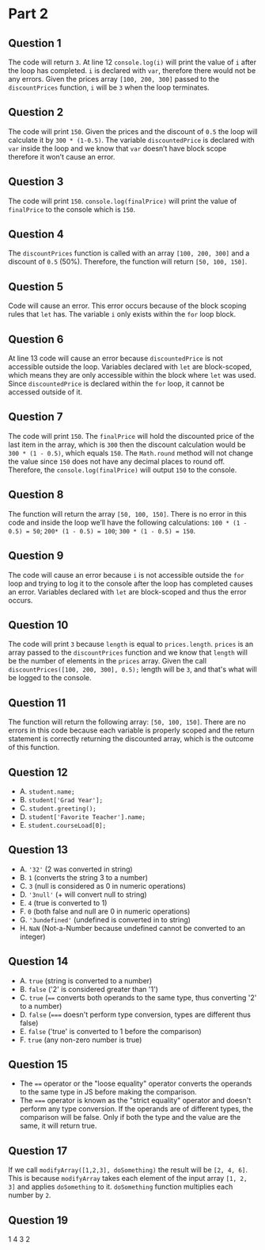 # Part 2

## Question 1
The code will return `3`. At line 12 `console.log(i)` will print the value of `i` after the loop has completed. `i` is declared with `var`, therefore there would not be any errors. Given the prices array `[100, 200, 300]` passed to the `discountPrices` function, `i` will be `3` when the loop terminates.

## Question 2
The code will print `150`. Given the prices and the discount of `0.5` the loop will calculate it by `300 * (1-0.5)`. The variable `discountedPrice` is declared with `var` inside the loop and we know that `var` doesn’t have block scope therefore it won’t cause an error.

## Question 3
The code will print `150`. `console.log(finalPrice)` will print the value of `finalPrice` to the console which is `150`.

## Question 4
The `discountPrices` function is called with an array `[100, 200, 300]` and a discount of `0.5` (50%). Therefore, the function will return `[50, 100, 150]`.

## Question 5
Code will cause an error. This error occurs because of the block scoping rules that `let` has. The variable `i` only exists within the `for` loop block.

## Question 6
At line 13 code will cause an error because `discountedPrice` is not accessible outside the loop. Variables declared with `let` are block-scoped, which means they are only accessible within the block where `let` was used. Since `discountedPrice` is declared within the `for` loop, it cannot be accessed outside of it.

## Question 7
The code will print `150`. The `finalPrice` will hold the discounted price of the last item in the array, which is `300` then the discount calculation would be `300 * (1 - 0.5)`, which equals `150`. The `Math.round` method will not change the value since `150` does not have any decimal places to round off. Therefore, the `console.log(finalPrice)` will output `150` to the console.

## Question 8
The function will return the array `[50, 100, 150]`. There is no error in this code and inside the loop we’ll have the following calculations: `100 * (1 - 0.5) = 50`; `200* (1 - 0.5) = 100`; `300 * (1 - 0.5) = 150`.

## Question 9
The code will cause an error because `i` is not accessible outside the `for` loop and trying to log it to the console after the loop has completed causes an error. Variables declared with `let` are block-scoped and thus the error occurs.

## Question 10
The code will print `3` because `length` is equal to `prices.length`. `prices` is an array passed to the `discountPrices` function and we know that `length` will be the number of elements in the `prices` array. Given the call `discountPrices([100, 200, 300], 0.5);` length will be `3`, and that's what will be logged to the console.

## Question 11
The function will return the following array: `[50, 100, 150]`. There are no errors in this code because each variable is properly scoped and the return statement is correctly returning the discounted array, which is the outcome of this function.
## Question 12
- A. `student.name;`
- B. `student['Grad Year'];`
- C. `student.greeting();`
- D. `student['Favorite Teacher'].name;`
- E. `student.courseLoad[0];`

## Question 13
- A. `'32'` (2 was converted in string)
- B. `1` (converts the string 3 to a number)
- C. `3` (null is considered as 0 in numeric operations)
- D. `'3null'` (+ will convert null to string)
- E. `4` (true is converted to 1)
- F. `0` (both false and null are 0 in numeric operations)
- G. `'3undefined'` (undefined is converted in to string)
- H. `NaN` (Not-a-Number because undefined cannot be converted to an integer)

## Question 14
- A. `true` (string is converted to a number)
- B. `false` ('2' is considered greater than '1')
- C. `true` (`==` converts both operands to the same type, thus converting '2' to a number)
- D. `false` (`===` doesn't perform type conversion, types are different thus false)
- E. `false` ('true' is converted to 1 before the comparison)
- F. `true` (any non-zero number is true)

## Question 15
- The `==` operator or the "loose equality" operator converts the operands to the same type in JS before making the comparison.
- The `===` operator is known as the "strict equality" operator and doesn't perform any type conversion. If the operands are of different types, the comparison will be false. Only if both the type and the value are the same, it will return true.

## Question 17
If we call `modifyArray([1,2,3], doSomething)` the result will be `[2, 4, 6]`. This is because `modifyArray` takes each element of the input array `[1, 2, 3]` and applies `doSomething` to it. `doSomething` function multiplies each number by `2`.

## Question 19
1
4
3
2